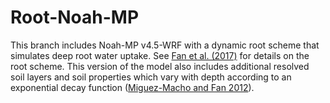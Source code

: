 # Root-Noah-MP 

This branch includes Noah-MP v4.5-WRF with a dynamic root scheme that simulates deep root water uptake. See [Fan et al. (2017)](https://doi.org/10.1073/pnas.1712381114) for details on the root scheme. This version of the model also includes additional resolved soil layers and soil properties which vary with depth according to an exponential decay function ([Miguez-Macho and Fan 2012](https://doi.org/10.1029/2012JD017539)). 
